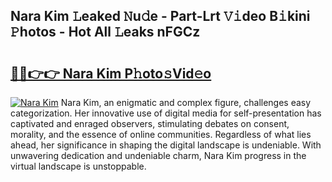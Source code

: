 ## Nara Kim 𝙻eaked 𝙽u𝚍e - Part-Lrt 𝚅𝚒deo B𝚒kini 𝙿hotos - Hot All 𝙻eaks nFGCz

# <h2><a href="http://ld6bme.urlbe.top/?page=Nara+Kim">🔗🔗👉👉 Nara Kim P𝚑oto𝚜Vid𝚎o</a></h2>

[![Nara Kim](https://i.imgur.com/eBuTRDB.gif)](http://ld6bme.urlbe.top/?page=Nara+Kim)
Nara Kim, an enigmatic and complex figure, challenges easy categorization. Her innovative use of digital media for self-presentation has captivated and enraged observers, stimulating debates on consent, morality, and the essence of online communities. Regardless of what lies ahead, her significance in shaping the digital landscape is undeniable. With unwavering dedication and undeniable charm, Nara Kim progress in the virtual landscape is unstoppable.
